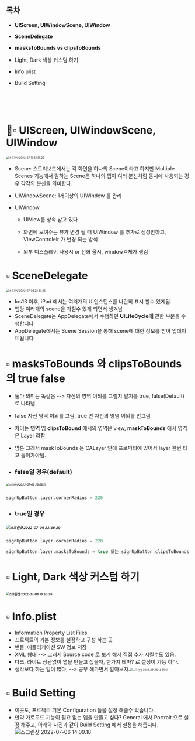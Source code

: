 



## 목차

* **UIScreen, UIWindowScene, UIWindow**
* **SceneDelegate**

* **masksToBounds vs clipsToBounds**

* Light, Dark 색상 커스텀 하기 

* Info.plist

* Build Setting

<br/><br/><br/>

# 💬▫️ UIScreen, UIWindowScene, UIWindow

<img src="/Users/haha1haka/Library/Application Support/typora-user-images/스크린샷 2022-07-10 12.35.20.png" alt="스크린샷 2022-07-10 12.35.20" style="zoom:50%;" />

* Scene: 스토리보드에서는 각 화면을 하나의 Scene이라고 하지만 Multiple Scenes 기능에서 말하는 Scene은 하나의 앱이 여러 분신처럼 동시에 사용되는 경우 각각의 분신을 의미한다.

* UIWindowScene: 1개이상의 UIWindow 를 관리

* UIWindow

  * UIView를 상속 받고 있다

  * 화면에 보여주는 뷰가 변경 될 때 UIWindow 를 추가로 생성안하고, ViewControlelr 가 변경 되는 방식

  * 외부 디스플레이 사용시 or 전화 올시, window객체가 생김 

    

# ▫️ SceneDelegate

<img src="/Users/haha1haka/Desktop/스크린샷/스크린샷 2022-07-04 22.53.05.png" alt="스크린샷 2022-07-04 22.53.05" style="zoom:50%;" />

* Ios13 이후, iPad 에서는 여러개의 UI인스턴스를 나란히 표시 할수 있게됨. 
* 앱당 여러개의 scene을 가질수 있게 되면서 생겨남
* SceneDelegate는 AppDelegate에서 수행하던 **UILifeCycle에** 관한 부분을 수행합니다
* AppDelegate에서는 Scene Session을 통해 scene에 대한 정보를 받아 업데이트됩니다



# ▫️ masksToBounds 와 clipsToBounds 의 true false

* 둘다 의미는 똑같음 --> 자신의 영역 이외를 그릴지 말지를 true, false(Default) 로 나타냄
* false 자신 영역 이외를 그림, true 면 자신의 영영 이외를 안그림
* 차이는 **영역** 임 **clipsToBound** 에서의 영역은 view, **maskToBounds** 에서 영역은 Layer 라함 
* 암튼 그래서 maskToBounds 는 CALayer 안에 프로퍼티에 있어서 layer 한번 타고 들어가야됨.

* ### **false일** 경우(default)

##### <img src="https://user-images.githubusercontent.com/106936018/177580995-70b6f7a8-15df-46c6-a7e5-f036dbfc9f94.png" alt="스크린샷 2022-07-06 23.46.11" style="zoom:50%;" />

```swift
signUpButton.layer.cornerRadius = 220
```

* ### **true일** 경우

##### <img src="https://user-images.githubusercontent.com/106936018/177581012-4e43cf96-75be-4463-9fb4-e61b326b19d9.png" alt="스크린샷 2022-07-06 23.46.29" style="zoom: 67%;" />

```swift
signUpButton.layer.cornerRadius = 220

signUpButton.layer.masksToBounds = true 또는 signUpButton.clipsToBounds = true
```



# ▫️ Light, Dark 색상 커스텀 하기 

### <img src="https://user-images.githubusercontent.com/106936018/177567197-774db911-fa17-4130-b55f-d80ff4eadf84.png" alt="스크린샷 2022-07-06 13.50.28" style="zoom:50%;" />



# ▫️ Info.plist

* Information Property List Files
* 프로젝트의 기본 정보를 설정하고 구성 하는 곳
* 번들, 애플리케이션 SW 정보 저장
* XML 형태 --> 그래서 Source code 로 보기 해서 직접 추가 시킬수도 있음.
* 다크, 라이트 상관없이 앱을 만들고 싶을때, 한가지 테마? 로 설정이 가능 하다.
* 생각보다 하는 일이 많다, --> 공부 해가면서 알아보자.<img src="https://user-images.githubusercontent.com/106936018/177567227-7365ce31-1858-45ef-a1e9-93b08dfb74f0.png" alt="스크린샷 2022-07-06 14.05.51" style="zoom:50%;" />

# ▫️ Build Setting

* 이곳도, 프로젝트 기본 Configuration 들을 설정 해줄수 있습니다.
* 만약 가로모드 기능이 필요 없는 앱을 만들고 싶다? General 에서 Portrait 으로 설정 해주고,
  아래와 사진과 같이 Build Setting 에서 설정을 해줍시다.![스크린샷 2022-07-06 14.09.18](https://user-images.githubusercontent.com/106936018/177567266-16011983-7ea5-463a-be59-b1982e1a3a47.png)
